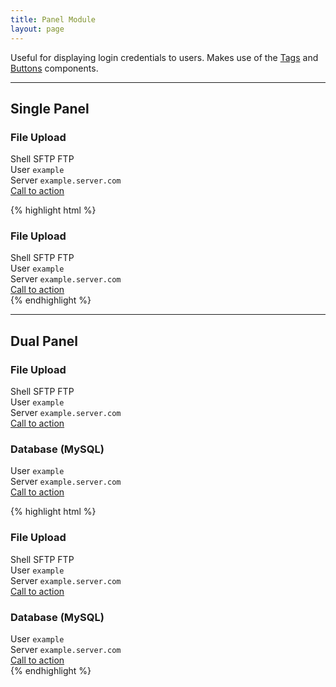 ```yaml
---
title: Panel Module
layout: page
---
```


<p class="t-4">Useful for displaying login credentials to users. Makes use of the <a href="{{site.baseurl}}/product/components/tags/">Tags</a> and <a href="{{site.baseurl}}/product/components/buttons/">Buttons</a> components.</p>

<hr />

<h2>Single Panel</h2>

<div class="w-50__m m-bottom-7">
	<div class="Panel w-100">
		<h3 class="Panel__heading">File Upload</h3>
		<div class="Panel__tags">
			<span class="Tag Tag--blue">Shell</span>
			<span class="Tag Tag--blue">SFTP</span>
			<span class="Tag Tag--blue">FTP</span>
		</div>
		<div class="m-bottom-2">
			<span class="Panel__label">User</span>
			<span class="Panel__code"><code>example</code></span>
		</div>
		<div class="m-bottom-4">
			<span class="Panel__label">Server</span>
			<span class="Panel__code"><code>example.server.com</code></span>
		</div>
		<a role="button" href="#" class="Button Button--text t-1">Call to action</a>
	</div>
</div>

{% highlight html %}
<div class="w-50__m m-bottom-7">
	<div class="Panel w-100">
		<h3 class="Panel__heading">File Upload</h3>
		<div class="Panel__tags">
			<span class="Tag Tag--blue">Shell</span>
			<span class="Tag Tag--blue">SFTP</span>
			<span class="Tag Tag--blue">FTP</span>
		</div>
		<div class="m-bottom-2">
			<span class="Panel__label">User</span>
			<span class="Panel__code"><code>example</code></span>
		</div>
		<div class="m-bottom-4">
			<span class="Panel__label">Server</span>
			<span class="Panel__code"><code>example.server.com</code></span>
		</div>
		<a role="button" href="#" class="Button Button--text t-1">Call to action</a>
	</div>
</div>
{% endhighlight %}

<hr />

<h2>Dual Panel</h2>

<div class="w-75__m m-bottom-7">
	<div class="Panel--double w-100">
		<div class="Panel__section">
			<h3 class="Panel__heading">File Upload</h3>
			<div class="Panel__tags">
				<span class="Tag Tag--blue">Shell</span>
				<span class="Tag Tag--blue">SFTP</span>
				<span class="Tag Tag--blue">FTP</span>
			</div>
			<div class="m-bottom-2">
				<span class="Panel__label">User</span>
				<span class="Panel__code"><code>example</code></span>
			</div>
			<div class="m-bottom-4">
				<span class="Panel__label">Server</span>
				<span class="Panel__code"><code>example.server.com</code></span>
			</div>
			<a role="button" href="#" class="Button Button--text t-1">Call to action</a>
		</div>
		<div class="Panel__section">
			<h3 class="Panel__heading">Database (MySQL)</h3>
			<div class="m-bottom-2">
				<span class="Panel__label">User</span>
				<span class="Panel__code"><code>example</code></span>
			</div>
			<div class="m-bottom-4">
				<span class="Panel__label">Server</span>
				<span class="Panel__code"><code>example.server.com</code></span>
			</div>
			<a role="button" href="#" class="Button Button--text t-1">Call to action</a>
		</div>
	</div>
</div>

{% highlight html %}
<div class="w-75__m m-bottom-7">
	<div class="Panel--double w-100">
		<div class="Panel__section">
			<h3 class="Panel__heading">File Upload</h3>
			<div class="Panel__tags">
				<span class="Tag Tag--blue">Shell</span>
				<span class="Tag Tag--blue">SFTP</span>
				<span class="Tag Tag--blue">FTP</span>
			</div>
			<div class="m-bottom-2">
				<span class="Panel__label">User</span>
				<span class="Panel__code"><code>example</code></span>
			</div>
			<div class="m-bottom-4">
				<span class="Panel__label">Server</span>
				<span class="Panel__code"><code>example.server.com</code></span>
			</div>
			<a role="button" href="#" class="Button Button--text t-2">Call to action</a>
		</div>
		<div class="Panel__section">
			<h3 class="Panel__heading">Database (MySQL)</h3>
			<div class="m-bottom-2">
				<span class="Panel__label">User</span>
				<span class="Panel__code"><code>example</code></span>
			</div>
			<div class="m-bottom-4">
				<span class="Panel__label">Server</span>
				<span class="Panel__code"><code>example.server.com</code></span>
			</div>
			<a role="button" href="#" class="Button Button--text t-2">Call to action</a>
		</div>
	</div>
</div>
{% endhighlight %}
